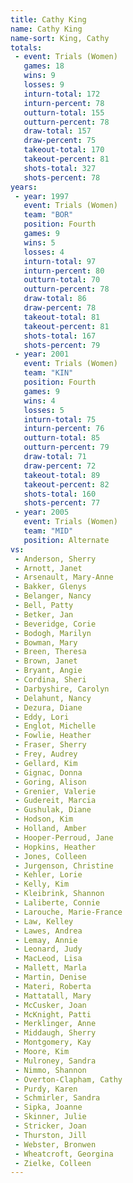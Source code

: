 ```yaml
---
title: Cathy King
name: Cathy King
name-sort: King, Cathy
totals:
 - event: Trials (Women)
   games: 18
   wins: 9
   losses: 9
   inturn-total: 172
   inturn-percent: 78
   outturn-total: 155
   outturn-percent: 78
   draw-total: 157
   draw-percent: 75
   takeout-total: 170
   takeout-percent: 81
   shots-total: 327
   shots-percent: 78
years:
 - year: 1997
   event: Trials (Women)
   team: "BOR"
   position: Fourth
   games: 9
   wins: 5
   losses: 4
   inturn-total: 97
   inturn-percent: 80
   outturn-total: 70
   outturn-percent: 78
   draw-total: 86
   draw-percent: 78
   takeout-total: 81
   takeout-percent: 81
   shots-total: 167
   shots-percent: 79
 - year: 2001
   event: Trials (Women)
   team: "KIN"
   position: Fourth
   games: 9
   wins: 4
   losses: 5
   inturn-total: 75
   inturn-percent: 76
   outturn-total: 85
   outturn-percent: 79
   draw-total: 71
   draw-percent: 72
   takeout-total: 89
   takeout-percent: 82
   shots-total: 160
   shots-percent: 77
 - year: 2005
   event: Trials (Women)
   team: "MID"
   position: Alternate
vs:
 - Anderson, Sherry
 - Arnott, Janet
 - Arsenault, Mary-Anne
 - Bakker, Glenys
 - Belanger, Nancy
 - Bell, Patty
 - Betker, Jan
 - Beveridge, Corie
 - Bodogh, Marilyn
 - Bowman, Mary
 - Breen, Theresa
 - Brown, Janet
 - Bryant, Angie
 - Cordina, Sheri
 - Darbyshire, Carolyn
 - Delahunt, Nancy
 - Dezura, Diane
 - Eddy, Lori
 - Englot, Michelle
 - Fowlie, Heather
 - Fraser, Sherry
 - Frey, Audrey
 - Gellard, Kim
 - Gignac, Donna
 - Goring, Alison
 - Grenier, Valerie
 - Gudereit, Marcia
 - Gushulak, Diane
 - Hodson, Kim
 - Holland, Amber
 - Hooper-Perroud, Jane
 - Hopkins, Heather
 - Jones, Colleen
 - Jurgenson, Christine
 - Kehler, Lorie
 - Kelly, Kim
 - Kleibrink, Shannon
 - Laliberte, Connie
 - Larouche, Marie-France
 - Law, Kelley
 - Lawes, Andrea
 - Lemay, Annie
 - Leonard, Judy
 - MacLeod, Lisa
 - Mallett, Marla
 - Martin, Denise
 - Materi, Roberta
 - Mattatall, Mary
 - McCusker, Joan
 - McKnight, Patti
 - Merklinger, Anne
 - Middaugh, Sherry
 - Montgomery, Kay
 - Moore, Kim
 - Mulroney, Sandra
 - Nimmo, Shannon
 - Overton-Clapham, Cathy
 - Purdy, Karen
 - Schmirler, Sandra
 - Sipka, Joanne
 - Skinner, Julie
 - Stricker, Joan
 - Thurston, Jill
 - Webster, Bronwen
 - Wheatcroft, Georgina
 - Zielke, Colleen
---
```

